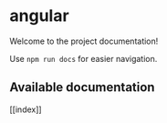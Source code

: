 # angular

Welcome to the project documentation!

Use `npm run docs` for easier navigation.

## Available documentation

[[index]]
